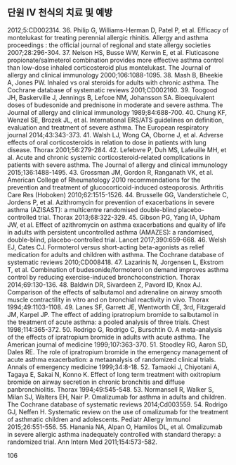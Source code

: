 ## 단원 IV 천식의 치료 및 예방

2012;5:CD002314.
36. Philip G, Williams-Herman D, Patel P, et al. Efficacy of montelukast for treating perennial allergic rhinitis. Allergy and asthma proceedings : the official journal of regional and state allergy societies 2007;28:296-304.
37. Nelson HS, Busse WW, Kerwin E, et al. Fluticasone propionate/salmeterol combination provides more effective asthma control than low-dose inhaled corticosteroid plus montelukast. The Journal of allergy and clinical immunology 2000;106:1088-1095.
38. Mash B, Bheekie A, Jones PW. Inhaled vs oral steroids for adults with chronic asthma. The Cochrane database of systematic reviews 2001;CD002160.
39. Toogood JH, Baskerville J, Jennings B, Lefcoe NM, Johansson SA. Bioequivalent doses of budesonide and prednisone in moderate and severe asthma. The Journal of allergy and clinical immunology 1989;84:688-700.
40. Chung KF, Wenzel SE, Brozek JL, et al. International ERS/ATS guidelines on definition, evaluation and treatment of severe asthma. The European respiratory journal 2014;43:343-373.
41. Walsh LJ, Wong CA, Oborne J, et al. Adverse effects of oral corticosteroids in relation to dose in patients with lung disease. Thorax 2001;56:279-284.
42. Lefebvre P, Duh MS, Lafeuille MH, et al. Acute and chronic systemic corticosteroid-related complications in patients with severe asthma. The Journal of allergy and clinical immunology 2015;136:1488-1495.
43. Grossman JM, Gordon R, Ranganath VK, et al. American College of Rheumatology 2010 recommendations for the prevention and treatment of glucocorticoid-induced osteoporosis. Arthritis Care Res (Hoboken) 2010;62:1515-1526.
44. Brusselle GG, Vanderstichele C, Jordens P, et al. Azithromycin for prevention of exacerbations in severe asthma (AZISAST): a multicentre randomised double-blind placebo-controlled trial. Thorax 2013;68:322-329.
45. Gibson PG, Yang IA, Upham JW, et al. Effect of azithromycin on asthma exacerbations and quality of life in adults with persistent uncontrolled asthma (AMAZES): a randomised, double-blind, placebo-controlled trial. Lancet 2017;390:659-668.
46. Welsh EJ, Cates CJ. Formoterol versus short-acting beta-agonists as relief medication for adults and children with asthma. The Cochrane database of systematic reviews 2010;CD008418.
47. Lazarinis N, Jorgensen L, Ekstrom T, et al. Combination of budesonide/formoterol on demand improves asthma control by reducing exercise-induced bronchoconstriction. Thorax 2014;69:130-136.
48. Baldwin DR, Sivardeen Z, Pavord ID, Knox AJ. Comparison of the effects of salbutamol and adrenaline on airway smooth muscle contractility in vitro and on bronchial reactivity in vivo. Thorax 1994;49:1103-1108.
49. Lanes SF, Garrett JE, Wentworth CE, 3rd, Fitzgerald JM, Karpel JP. The effect of adding ipratropium bromide to salbutamol in the treatment of acute asthma: a pooled analysis of three trials. Chest 1998;114:365-372.
50. Rodrigo G, Rodrigo C, Burschtin O. A meta-analysis of the effects of ipratropium bromide in adults with acute asthma. The American journal of medicine 1999;107:363-370.
51. Stoodley RG, Aaron SD, Dales RE. The role of ipratropium bromide in the emergency management of acute asthma exacerbation: a metaanalysis of randomized clinical trials. Annals of emergency medicine 1999;34:8-18.
52. Tamaoki J, Chiyotani A, Tagaya E, Sakai N, Konno K. Effect of long term treatment with oxitropium bromide on airway secretion in chronic bronchitis and diffuse panbronchiolitis. Thorax 1994;49:545-548.
53. Normansell R, Walker S, Milan SJ, Walters EH, Nair P. Omalizumab for asthma in adults and children. The Cochrane database of systematic reviews 2014;Cd003559.
54. Rodrigo GJ, Neffen H. Systematic review on the use of omalizumab for the treatment of asthmatic children and adolescents. Pediatr Allergy Immunol 2015;26:551-556.
55. Hanania NA, Alpan O, Hamilos DL, et al. Omalizumab in severe allergic asthma inadequately controlled with standard therapy: a randomized trial. Ann Intern Med 2011;154:573-582.

<PAGE>106